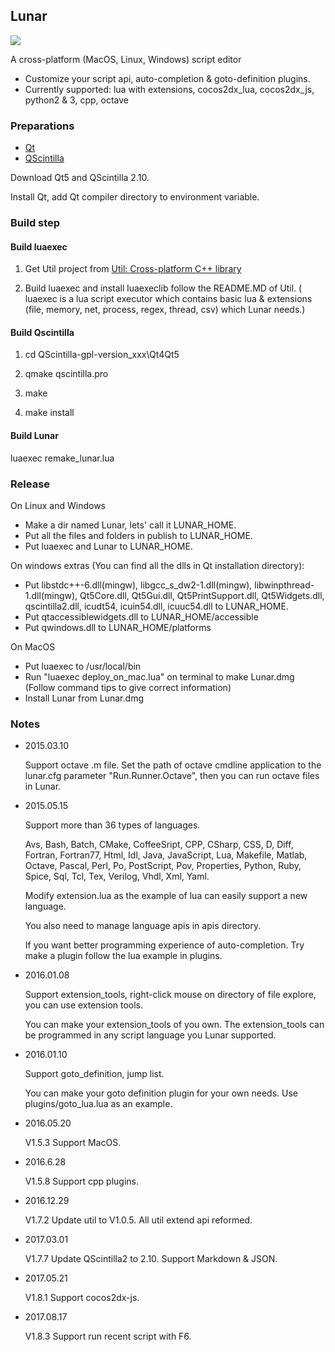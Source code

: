 ## Lunar ##

![](https://github.com/joshua-meng/Lunar/wiki/assets/lunar_linux.png)

A cross-platform (MacOS, Linux, Windows) script editor

- Customize your script api, auto-completion & goto-definition plugins.
- Currently supported: lua with extensions, cocos2dx_lua, cocos2dx_js, python2 & 3, cpp, octave 

### Preparations ###

- [Qt](https://www.qt.io/)
- [QScintilla](https://github.com/jie-meng/QScintilla)

Download Qt5 and QScintilla 2.10.

Install Qt, add Qt compiler directory to environment variable.

### Build step ###

#### Build luaexec ####

1. Get Util project from [Util: Cross-platform C++ library](https://github.com/jie-meng/Util)

2. Build luaexec and install luaexeclib follow the README.MD of Util. ( luaexec is a lua script executor which contains basic lua & extensions (file, memory, net, process, regex, thread, csv) which Lunar needs.)
 
#### Build Qscintilla ####

1. cd QScintilla-gpl-version_xxx\Qt4Qt5

2. qmake qscintilla.pro

3. make

4. make install

#### Build Lunar ####

luaexec remake_lunar.lua

### Release ###

On Linux and Windows 

- Make a dir named Lunar, lets' call it LUNAR_HOME. 
- Put all the files and folders in publish to LUNAR_HOME.
- Put luaexec and Lunar to LUNAR_HOME.

On windows extras (You can find all the dlls in Qt installation directory):

- Put libstdc++-6.dll(mingw), libgcc_s_dw2-1.dll(mingw), libwinpthread-1.dll(mingw), Qt5Core.dll, Qt5Gui.dll,  Qt5PrintSupport.dll, Qt5Widgets.dll, qscintilla2.dll, icudt54, icuin54.dll, icuuc54.dll to LUNAR_HOME.
- Put qtaccessiblewidgets.dll to LUNAR_HOME/accessible
- Put qwindows.dll to LUNAR_HOME/platforms

On MacOS

- Put luaexec to /usr/local/bin
- Run "luaexec deploy_on_mac.lua" on terminal to make Lunar.dmg (Follow command tips to give correct information)
- Install Lunar from Lunar.dmg

### Notes ###

- 2015.03.10

	Support octave .m file. Set the path of octave cmdline application to the lunar.cfg parameter "Run.Runner.Octave", then you can run octave files in Lunar.

- 2015.05.15

	Support more than 36 types of languages.
	
	Avs, Bash, Batch, CMake, CoffeeSript, CPP, CSharp, CSS, D, Diff, Fortran, Fortran77, Html, Idl, 
	Java, JavaScript, Lua, Makefile, Matlab, Octave, Pascal, Perl, Po, PostScript, Pov, Properties, 
	Python, Ruby, Spice, Sql, Tcl, Tex, Verilog, Vhdl, Xml, Yaml.
	
	Modify extension.lua as the example of lua can easily support a new language.
	
	You also need to manage language apis in apis directory.

	If you want better programming experience of auto-completion. Try make a plugin follow the lua example in plugins.

- 2016.01.08

	Support extension_tools, right-click mouse on directory of file explore, you can use extension tools.
	
	You can make your extension_tools of you own. The extension_tools can be programmed in any script language you Lunar supported.

- 2016.01.10
    
    Support goto_definition, jump list.

    You can make your goto definition plugin for your own needs. Use plugins/goto_lua.lua as an example.

- 2016.05.20

    V1.5.3 Support MacOS.

- 2016.6.28
    
    V1.5.8 Support cpp plugins.

- 2016.12.29
	
    V1.7.2 Update util to V1.0.5. All util extend api reformed.

- 2017.03.01

    V1.7.7 Update QScintilla2 to 2.10. Support Markdown & JSON.
    
- 2017.05.21
    
    V1.8.1 Support cocos2dx-js.
    
- 2017.08.17

	V1.8.3 Support run recent script with F6.
